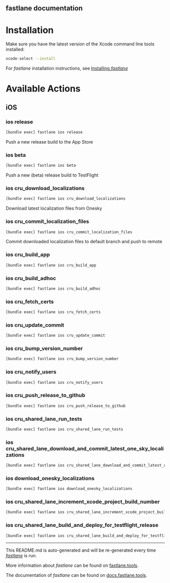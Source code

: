 fastlane documentation
----

# Installation

Make sure you have the latest version of the Xcode command line tools installed:

```sh
xcode-select --install
```

For _fastlane_ installation instructions, see [Installing _fastlane_](https://docs.fastlane.tools/#installing-fastlane)

# Available Actions

## iOS

### ios release

```sh
[bundle exec] fastlane ios release
```

Push a new release build to the App Store

### ios beta

```sh
[bundle exec] fastlane ios beta
```

Push a new (beta) release build to TestFlight

### ios cru_download_localizations

```sh
[bundle exec] fastlane ios cru_download_localizations
```

Download latest localization files from Onesky

### ios cru_commit_localization_files

```sh
[bundle exec] fastlane ios cru_commit_localization_files
```

Commit downloaded localization files to default branch and push to remote

### ios cru_build_app

```sh
[bundle exec] fastlane ios cru_build_app
```



### ios cru_build_adhoc

```sh
[bundle exec] fastlane ios cru_build_adhoc
```



### ios cru_fetch_certs

```sh
[bundle exec] fastlane ios cru_fetch_certs
```



### ios cru_update_commit

```sh
[bundle exec] fastlane ios cru_update_commit
```



### ios cru_bump_version_number

```sh
[bundle exec] fastlane ios cru_bump_version_number
```



### ios cru_notify_users

```sh
[bundle exec] fastlane ios cru_notify_users
```



### ios cru_push_release_to_github

```sh
[bundle exec] fastlane ios cru_push_release_to_github
```



### ios cru_shared_lane_run_tests

```sh
[bundle exec] fastlane ios cru_shared_lane_run_tests
```



### ios cru_shared_lane_download_and_commit_latest_one_sky_localizations

```sh
[bundle exec] fastlane ios cru_shared_lane_download_and_commit_latest_one_sky_localizations
```



### ios download_onesky_localizations

```sh
[bundle exec] fastlane ios download_onesky_localizations
```



### ios cru_shared_lane_increment_xcode_project_build_number

```sh
[bundle exec] fastlane ios cru_shared_lane_increment_xcode_project_build_number
```



### ios cru_shared_lane_build_and_deploy_for_testflight_release

```sh
[bundle exec] fastlane ios cru_shared_lane_build_and_deploy_for_testflight_release
```



----

This README.md is auto-generated and will be re-generated every time [_fastlane_](https://fastlane.tools) is run.

More information about _fastlane_ can be found on [fastlane.tools](https://fastlane.tools).

The documentation of _fastlane_ can be found on [docs.fastlane.tools](https://docs.fastlane.tools).
